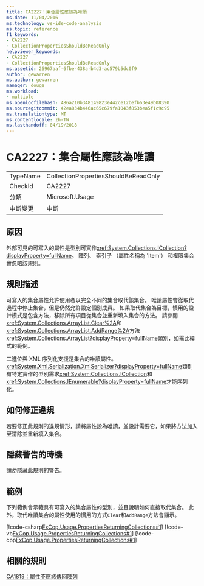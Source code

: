 ```yaml
---
title: CA2227：集合屬性應該為唯讀
ms.date: 11/04/2016
ms.technology: vs-ide-code-analysis
ms.topic: reference
f1_keywords:
- CA2227
- CollectionPropertiesShouldBeReadOnly
helpviewer_keywords:
- CA2227
- CollectionPropertiesShouldBeReadOnly
ms.assetid: 26967aaf-6fbe-438a-b4d3-ac579b5dc0f9
author: gewarren
ms.author: gewarren
manager: douge
ms.workload:
- multiple
ms.openlocfilehash: 486a210b348149823e442ce12befb63e49b08390
ms.sourcegitcommit: 42ea834b446ac65c679fa1043f853bea5f1c9c95
ms.translationtype: MT
ms.contentlocale: zh-TW
ms.lasthandoff: 04/19/2018
---
```

# <a name="ca2227-collection-properties-should-be-read-only"></a>CA2227：集合屬性應該為唯讀
|||
|-|-|
|TypeName|CollectionPropertiesShouldBeReadOnly|
|CheckId|CA2227|
|分類|Microsoft.Usage|
|中斷變更|中斷|

## <a name="cause"></a>原因
 外部可見的可寫入的屬性是型別可實作<xref:System.Collections.ICollection?displayProperty=fullName>。 陣列、 索引子 （屬性名稱為 'Item'） 和權限集合會忽略該規則。

## <a name="rule-description"></a>規則描述
 可寫入的集合屬性允許使用者以完全不同的集合取代該集合。 唯讀屬性會從取代過程中停止集合，但是仍然允許設定個別成員。 如果取代集合為目標，慣用的設計模式是包含方法，移除所有項目從集合並重新填入集合的方法。 請參閱<xref:System.Collections.ArrayList.Clear%2A>和<xref:System.Collections.ArrayList.AddRange%2A>方法<xref:System.Collections.ArrayList?displayProperty=fullName>類別，如需此模式的範例。

 二進位與 XML 序列化支援是集合的唯讀屬性。 <xref:System.Xml.Serialization.XmlSerializer?displayProperty=fullName>類別有特定實作的型別需求<xref:System.Collections.ICollection>和<xref:System.Collections.IEnumerable?displayProperty=fullName>才能序列化。

## <a name="how-to-fix-violations"></a>如何修正違規
 若要修正此規則的違規情形，請將屬性設為唯讀，並設計需要它，如果將方法加入至清除並重新填入集合。

## <a name="when-to-suppress-warnings"></a>隱藏警告的時機
 請勿隱藏此規則的警告。

## <a name="example"></a>範例
 下列範例會示範具有可寫入的集合屬性的型別，並且說明如何直接取代集合。 此外，取代唯讀集合的屬性使用的慣用的方式`Clear`和`AddRange`方法會顯示。

 [!code-csharp[FxCop.Usage.PropertiesReturningCollections#1](../code-quality/codesnippet/CSharp/ca2227-collection-properties-should-be-read-only_1.cs)]
 [!code-vb[FxCop.Usage.PropertiesReturningCollections#1](../code-quality/codesnippet/VisualBasic/ca2227-collection-properties-should-be-read-only_1.vb)]
 [!code-cpp[FxCop.Usage.PropertiesReturningCollections#1](../code-quality/codesnippet/CPP/ca2227-collection-properties-should-be-read-only_1.cpp)]

## <a name="related-rules"></a>相關的規則
 [CA1819：屬性不應該傳回陣列](../code-quality/ca1819-properties-should-not-return-arrays.md)
